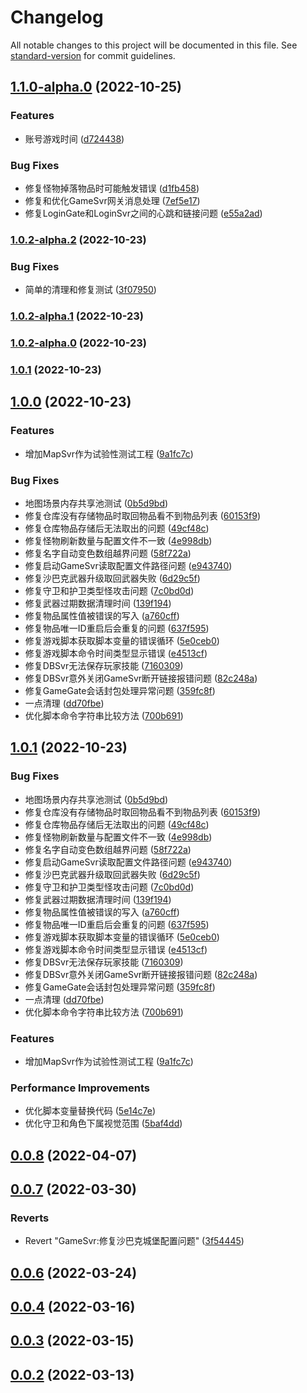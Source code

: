 # Changelog

All notable changes to this project will be documented in this file. See [standard-version](https://github.com/conventional-changelog/standard-version) for commit guidelines.

## [1.1.0-alpha.0](http://10.10.0.202/mir2/OpenMir2/compare/v1.0.2-alpha.2...v1.1.0-alpha.0) (2022-10-25)


### Features

* 账号游戏时间 ([d724438](http://10.10.0.202/mir2/OpenMir2/commit/d72443850e2c0432d6751151c96ce6584d691c3f))


### Bug Fixes

* 修复怪物掉落物品时可能触发错误 ([d1fb458](http://10.10.0.202/mir2/OpenMir2/commit/d1fb4584382489b9daeb1ee62e03d89305d587ca))
* 修复和优化GameSvr网关消息处理 ([7ef5e17](http://10.10.0.202/mir2/OpenMir2/commit/7ef5e175d307e41c161846aee950036e11dbcffd))
* 修复LoginGate和LoginSvr之间的心跳和链接问题 ([e55a2ad](http://10.10.0.202/mir2/OpenMir2/commit/e55a2adad9683115d68a65edb73184d8f0ba2887))

### [1.0.2-alpha.2](http://10.10.0.202/mir2/OpenMir2/compare/v1.0.2-alpha.1...v1.0.2-alpha.2) (2022-10-23)


### Bug Fixes

* 简单的清理和修复测试 ([3f07950](http://10.10.0.202/mir2/OpenMir2/commit/3f0795004259185d5aadaadd54126bef6fb722c2))

### [1.0.2-alpha.1](http://10.10.0.202/mir2/OpenMir2/compare/v1.0.2-alpha.0...v1.0.2-alpha.1) (2022-10-23)

### [1.0.2-alpha.0](http://10.10.0.202/mir2/OpenMir2/compare/v1.0.1...v1.0.2-alpha.0) (2022-10-23)

### [1.0.1](http://10.10.0.202/mir2/OpenMir2/compare/v1.0.0...v1.0.1) (2022-10-23)

## [1.0.0](http://10.10.0.202/mir2/OpenMir2/compare/v0.0.8...v1.0.0) (2022-10-23)


### Features

* 增加MapSvr作为试验性测试工程 ([9a1fc7c](http://10.10.0.202/mir2/OpenMir2/commit/9a1fc7c53660780e5e244b8dd14f7cec70d6cd43))


### Bug Fixes

* 地图场景内存共享池测试 ([0b5d9bd](http://10.10.0.202/mir2/OpenMir2/commit/0b5d9bd985b180012bc3f342acc688e3eb3ffd17))
* 修复仓库没有存储物品时取回物品看不到物品列表 ([60153f9](http://10.10.0.202/mir2/OpenMir2/commit/60153f95bd4cc7d4e6df28e18ddac0d202a5c1e2))
* 修复仓库物品存储后无法取出的问题 ([49cf48c](http://10.10.0.202/mir2/OpenMir2/commit/49cf48c203bc40bc5794b80f0e85ad53f27fc903))
* 修复怪物刷新数量与配置文件不一致 ([4e998db](http://10.10.0.202/mir2/OpenMir2/commit/4e998db638cdeb919e5b85f4a5d56722a669847c))
* 修复名字自动变色数组越界问题 ([58f722a](http://10.10.0.202/mir2/OpenMir2/commit/58f722ace9994c382f2c9b8cc6981d4440e4b8fc))
* 修复启动GameSvr读取配置文件路径问题 ([e943740](http://10.10.0.202/mir2/OpenMir2/commit/e943740db277c1c5e3344696879b67b78358c002))
* 修复沙巴克武器升级取回武器失败 ([6d29c5f](http://10.10.0.202/mir2/OpenMir2/commit/6d29c5f09fd23b9960a9f91bacb8091910ae8ede))
* 修复守卫和护卫类型怪攻击问题 ([7c0bd0d](http://10.10.0.202/mir2/OpenMir2/commit/7c0bd0d33fa4e870ce179feeb1240e318781027b))
* 修复武器过期数据清理时间 ([139f194](http://10.10.0.202/mir2/OpenMir2/commit/139f1947c1db4683a0123a3fc720b519f75c4869))
* 修复物品属性值被错误的写入 ([a760cff](http://10.10.0.202/mir2/OpenMir2/commit/a760cff84b626c9d0056e96aabfa9e44915d3435))
* 修复物品唯一ID重启后会重复的问题 ([637f595](http://10.10.0.202/mir2/OpenMir2/commit/637f595a0197ad61db2406bea940de8becc88f69))
* 修复游戏脚本获取脚本变量的错误循环 ([5e0ceb0](http://10.10.0.202/mir2/OpenMir2/commit/5e0ceb00fcf6efa24ed29442339a6b06aab49741))
* 修复游戏脚本命令时间类型显示错误 ([e4513cf](http://10.10.0.202/mir2/OpenMir2/commit/e4513cfe79660617dd06bab47643e95c618e5391))
* 修复DBSvr无法保存玩家技能 ([7160309](http://10.10.0.202/mir2/OpenMir2/commit/71603092190d53a155dfe1c6b28575c18edcc81f))
* 修复DBSvr意外关闭GameSvr断开链接报错问题 ([82c248a](http://10.10.0.202/mir2/OpenMir2/commit/82c248ad42c64d5ed8a9b6d54b5f179f6e106017))
* 修复GameGate会话封包处理异常问题 ([359fc8f](http://10.10.0.202/mir2/OpenMir2/commit/359fc8fbdd7dd80dd5263e830768c27078d63f4f))
* 一点清理 ([dd70fbe](http://10.10.0.202/mir2/OpenMir2/commit/dd70fbe585e387e7f85740c09288a7878b49d036))
* 优化脚本命令字符串比较方法 ([700b691](http://10.10.0.202/mir2/OpenMir2/commit/700b691abe6f0d142b7fadce9e73ab609ba0465a))

## [1.0.1](http://10.10.0.202/mir2/OpenMir2/compare/v0.0.8...v1.0.1) (2022-10-23)


### Bug Fixes

* 地图场景内存共享池测试 ([0b5d9bd](http://10.10.0.202/mir2/OpenMir2/commits/0b5d9bd985b180012bc3f342acc688e3eb3ffd17))
* 修复仓库没有存储物品时取回物品看不到物品列表 ([60153f9](http://10.10.0.202/mir2/OpenMir2/commits/60153f95bd4cc7d4e6df28e18ddac0d202a5c1e2))
* 修复仓库物品存储后无法取出的问题 ([49cf48c](http://10.10.0.202/mir2/OpenMir2/commits/49cf48c203bc40bc5794b80f0e85ad53f27fc903))
* 修复怪物刷新数量与配置文件不一致 ([4e998db](http://10.10.0.202/mir2/OpenMir2/commits/4e998db638cdeb919e5b85f4a5d56722a669847c))
* 修复名字自动变色数组越界问题 ([58f722a](http://10.10.0.202/mir2/OpenMir2/commits/58f722ace9994c382f2c9b8cc6981d4440e4b8fc))
* 修复启动GameSvr读取配置文件路径问题 ([e943740](http://10.10.0.202/mir2/OpenMir2/commits/e943740db277c1c5e3344696879b67b78358c002))
* 修复沙巴克武器升级取回武器失败 ([6d29c5f](http://10.10.0.202/mir2/OpenMir2/commits/6d29c5f09fd23b9960a9f91bacb8091910ae8ede))
* 修复守卫和护卫类型怪攻击问题 ([7c0bd0d](http://10.10.0.202/mir2/OpenMir2/commits/7c0bd0d33fa4e870ce179feeb1240e318781027b))
* 修复武器过期数据清理时间 ([139f194](http://10.10.0.202/mir2/OpenMir2/commits/139f1947c1db4683a0123a3fc720b519f75c4869))
* 修复物品属性值被错误的写入 ([a760cff](http://10.10.0.202/mir2/OpenMir2/commits/a760cff84b626c9d0056e96aabfa9e44915d3435))
* 修复物品唯一ID重启后会重复的问题 ([637f595](http://10.10.0.202/mir2/OpenMir2/commits/637f595a0197ad61db2406bea940de8becc88f69))
* 修复游戏脚本获取脚本变量的错误循环 ([5e0ceb0](http://10.10.0.202/mir2/OpenMir2/commits/5e0ceb00fcf6efa24ed29442339a6b06aab49741))
* 修复游戏脚本命令时间类型显示错误 ([e4513cf](http://10.10.0.202/mir2/OpenMir2/commits/e4513cfe79660617dd06bab47643e95c618e5391))
* 修复DBSvr无法保存玩家技能 ([7160309](http://10.10.0.202/mir2/OpenMir2/commits/71603092190d53a155dfe1c6b28575c18edcc81f))
* 修复DBSvr意外关闭GameSvr断开链接报错问题 ([82c248a](http://10.10.0.202/mir2/OpenMir2/commits/82c248ad42c64d5ed8a9b6d54b5f179f6e106017))
* 修复GameGate会话封包处理异常问题 ([359fc8f](http://10.10.0.202/mir2/OpenMir2/commits/359fc8fbdd7dd80dd5263e830768c27078d63f4f))
* 一点清理 ([dd70fbe](http://10.10.0.202/mir2/OpenMir2/commits/dd70fbe585e387e7f85740c09288a7878b49d036))
* 优化脚本命令字符串比较方法 ([700b691](http://10.10.0.202/mir2/OpenMir2/commits/700b691abe6f0d142b7fadce9e73ab609ba0465a))


### Features

* 增加MapSvr作为试验性测试工程 ([9a1fc7c](http://10.10.0.202/mir2/OpenMir2/commits/9a1fc7c53660780e5e244b8dd14f7cec70d6cd43))


### Performance Improvements

* 优化脚本变量替换代码 ([5e14c7e](http://10.10.0.202/mir2/OpenMir2/commits/5e14c7e830067206f43b67b9f68f40615ffa1909))
* 优化守卫和角色下属视觉范围 ([5baf4dd](http://10.10.0.202/mir2/OpenMir2/commits/5baf4ddf840666faa3ae3b88aca50c18fb005350))



## [0.0.8](http://10.10.0.202/mir2/OpenMir2/compare/v0.0.7...v0.0.8) (2022-04-07)



## [0.0.7](http://10.10.0.202/mir2/OpenMir2/compare/v0.0.6...v0.0.7) (2022-03-30)


### Reverts

* Revert "GameSvr:修复沙巴克城堡配置问题" ([3f54445](http://10.10.0.202/mir2/OpenMir2/commits/3f54445fd2ee10e981f0cd7dfb5d5d291f4ca63d))



## [0.0.6](http://10.10.0.202/mir2/OpenMir2/compare/v0.0.4...v0.0.6) (2022-03-24)



## [0.0.4](http://10.10.0.202/mir2/OpenMir2/compare/v0.0.3...v0.0.4) (2022-03-16)



## [0.0.3](http://10.10.0.202/mir2/OpenMir2/compare/v0.0.2...v0.0.3) (2022-03-15)



## [0.0.2](http://10.10.0.202/mir2/OpenMir2/compare/v0.0.1...v0.0.2) (2022-03-13)
